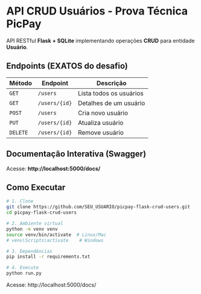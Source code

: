 # API CRUD Usuários - Prova Técnica PicPay

API RESTful **Flask + SQLite** implementando operações **CRUD** para entidade **Usuário**.

## Endpoints (EXATOS do desafio)

| Método | Endpoint       | Descrição                  |
|--------|----------------|----------------------------|
| `GET`  | `/users`       | Lista todos os usuários    |
| `GET`  | `/users/{id}`  | Detalhes de um usuário     |
| `POST` | `/users`       | Cria novo usuário          |
| `PUT`  | `/users/{id}`  | Atualiza usuário           |
| `DELETE` | `/users/{id}` | Remove usuário             |

## Documentação Interativa (Swagger)
Acesse: **http://localhost:5000/docs/**

## Como Executar

```bash
# 1. Clone
git clone https://github.com/SEU_USUARIO/picpay-flask-crud-users.git
cd picpay-flask-crud-users

# 2. Ambiente virtual
python -m venv venv
source venv/bin/activate  # Linux/Mac
# venv\Scripts\activate    # Windows

# 3. Dependências
pip install -r requirements.txt

# 4. Execute
python run.py
```

Acesse: http://localhost:5000/docs/





